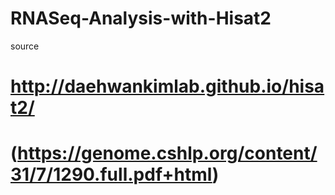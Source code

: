 # RNASeq-Analysis-with-Hisat2



source 
# http://daehwankimlab.github.io/hisat2/
# (https://genome.cshlp.org/content/31/7/1290.full.pdf+html)
